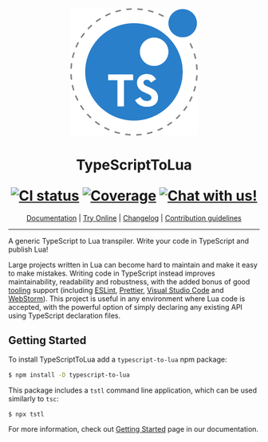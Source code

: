 <div align="center">
    <img src="logo-hq.png?raw=true" alt="TypeScriptToLua" width="256" />
    <h1>
        <p>TypeScriptToLua</p>
        <a href="https://github.com/TypeScriptToLua/TypeScriptToLua/actions"><img alt="CI status" src="https://github.com/TypeScriptToLua/TypeScriptToLua/workflows/CI/badge.svg" /></a>
        <a href="https://codecov.io/gh/TypeScriptToLua/TypeScriptToLua"><img alt="Coverage" src="https://img.shields.io/codecov/c/gh/TypeScriptToLua/TypeScriptToLua.svg?logo=codecov" /></a>
        <a href="https://discord.gg/BWAq58Y"><img alt="Chat with us!" src="https://img.shields.io/discord/515854149821267971.svg?colorB=7581dc&logo=discord&logoColor=white"></a>
    </h1>
    <a href="https://typescripttolua.github.io/" target="_blank">Documentation</a>
    |
    <a href="https://typescripttolua.github.io/play/" target="_blank">Try Online</a>
    |
    <a href="https://github.com/TypeScriptToLua/TypeScriptToLua/blob/master/CHANGELOG.md">Changelog</a>
    |
    <a href="https://github.com/TypeScriptToLua/TypeScriptToLua/blob/master/CONTRIBUTING.md">Contribution guidelines</a>
</div>

---

A generic TypeScript to Lua transpiler. Write your code in TypeScript and publish Lua!

Large projects written in Lua can become hard to maintain and make it easy to make mistakes. Writing code in TypeScript instead improves maintainability, readability and robustness, with the added bonus of good [tooling] support (including [ESLint], [Prettier], [Visual Studio Code] and [WebStorm]). This project is useful in any environment where Lua code is accepted, with the powerful option of simply declaring any existing API using TypeScript declaration files.

[tooling]: https://typescripttolua.github.io/docs/editor-support
[eslint]: https://eslint.org/
[prettier]: https://prettier.io/
[visual studio code]: https://code.visualstudio.com/
[webstorm]: https://www.jetbrains.com/webstorm/

## Getting Started

To install TypeScriptToLua add a `typescript-to-lua` npm package:

```bash
$ npm install -D typescript-to-lua
```

This package includes a `tstl` command line application, which can be used similarly to `tsc`:

```
$ npx tstl
```

For more information, check out [Getting Started](https://typescripttolua.github.io/docs/getting-started) page in our documentation.
